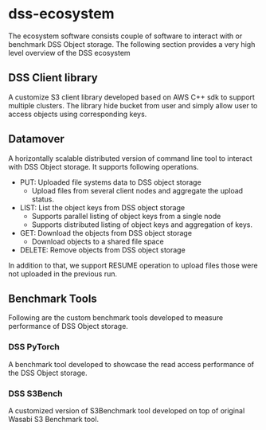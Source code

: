 # dss-ecosystem

The ecosystem software consists couple of software to interact with or benchmark DSS Object storage.
The following section provides a very high level overview of the DSS ecosystem  

## DSS Client library

A customize S3 client library developed based on AWS C++ sdk to support multiple clusters.
The library hide bucket from user and simply allow user to access objects using corresponding keys.

## Datamover

A horizontally scalable distributed version of command line tool to interact with DSS Object storage. It supports following operations.

- PUT: Uploaded file systems data to DSS object storage
  - Upload files from several client nodes and aggregate the upload status.
- LIST: List the object keys from DSS object storage
  - Supports parallel listing of object keys from a single node
  - Supports distributed listing of object keys and aggregation of keys.
- GET: Download the objects from DSS object storage
  - Download objects to a shared file space
- DELETE: Remove objects from DSS object storage

In addition to that, we support RESUME operation to upload files those were not uploaded in the previous run.

## Benchmark Tools

Following are the custom benchmark tools developed to measure performance of DSS Object storage.

### DSS PyTorch

A benchmark tool developed to showcase the read access performance of the DSS Object storage.

### DSS S3Bench

A customized version of S3Benchmark tool developed on top of original Wasabi S3 Benchmark tool.
